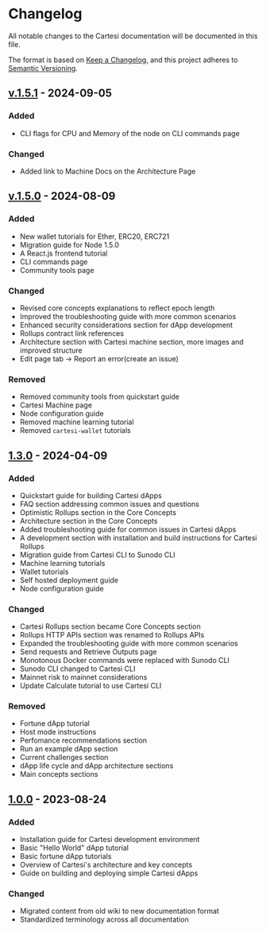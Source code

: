 # Changelog
All notable changes to the Cartesi documentation will be documented in this file.

The format is based on [Keep a Changelog](https://keepachangelog.com/en/1.1.0/),
and this project adheres to [Semantic Versioning](https://semver.org/spec/v2.0.0.html).

## [v.1.5.1](https://github.com/cartesi/docs/releases/latest) - 2024-09-05

### Added
- CLI flags for CPU and Memory of the node on CLI commands page

### Changed
- Added link to Machine Docs on the Architecture Page

## [v.1.5.0](https://github.com/cartesi/docs/releases/latest) - 2024-08-09

### Added
- New wallet tutorials for Ether, ERC20, ERC721
- Migration guide for Node 1.5.0
- A React.js frontend tutorial
- CLI commands page
- Community tools page

### Changed
- Revised core concepts explanations to reflect epoch length
- Improved the troubleshooting guide with more common scenarios
- Enhanced security considerations section for dApp development
- Rollups contract link references
- Architecture section with Cartesi machine section, more images and improved structure
- Edit page tab -> Report an error(create an issue)

### Removed
- Removed community tools from quickstart guide
- Cartesi Machine page
- Node configuration guide
- Removed machine learning tutorial
- Removed `cartesi-wallet` tutorials



## [1.3.0](https://github.com/cartesi/docs/releases/tag/v1.3.0) - 2024-04-09
### Added
- Quickstart guide for building Cartesi dApps
- FAQ section addressing common issues and questions
- Optimistic Rollups section in the Core Concepts
- Architecture section in the Core Concepts
- Added troubleshooting guide for common issues in Cartesi dApps
- A development section with installation and build instructions for Cartesi Rollups
- Migration guide from Cartesi CLI to Sunodo CLI
- Machine learning tutorials
- Wallet tutorials
- Self hosted deployment guide
- Node configuration guide

### Changed
- Cartesi Rollups section became Core Concepts section
- Rollups HTTP APIs section was renamed to Rollups APIs
- Expanded the troubleshooting guide with more common scenarios
- Send requests and Retrieve Outputs page
- Monotonous Docker commands were replaced with Sunodo CLI
- Sunodo CLI changed to Cartesi CLI
- Mainnet risk to mainnet considerations
- Update Calculate tutorial to use Cartesi CLI

### Removed
- Fortune dApp tutorial
- Host mode instructions
- Perfomance recommendations section
- Run an example dApp section
- Current challenges section
- dApp life cycle and dApp architecture sections
- Main concepts sections


## [1.0.0](https://docs.cartesi.io/cartesi-rollups/1.0/overview/) - 2023-08-24
### Added
- Installation guide for Cartesi development environment
- Basic "Hello World" dApp tutorial
- Basic fortune dApp tutorials
- Overview of Cartesi's architecture and key concepts
- Guide on building and deploying simple Cartesi dApps


### Changed
- Migrated content from old wiki to new documentation format
- Standardized terminology across all documentation


